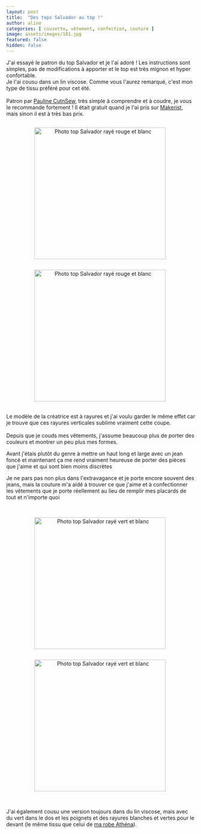 ```yaml
---
layout: post
title:  "Des tops Salvador au top !"
author: aline
categories: [ cousette, vêtement, confection, couture ]
image: assets/images/181.jpg
featured: false
hidden: false
---
```

<p>
J'ai essayé le patron du top Salvador et je l'ai adoré ! Les instructions sont simples, pas de modifications à apporter et le top est très mignon et hyper confortable.<br>
Je l'ai cousu dans un lin viscose. Comme vous l'aurez remarqué, c'est mon type de tissu préféré pour cet été.<br><br>
Patron par <a href="https://cut-n-sew.com/" target="_blank">Pauline CutnSew</a>, très simple à comprendre et à coudre, je vous le recommande fortement ! Il était gratuit quand je l'ai pris sur <a href="https://www.makerist.fr/patterns/patron-pdf-top-salvador-femme" target="_blank">Makerist</a>, mais sinon il est à très bas prix.<br>

<div float="left" style="text-align:center">
    <p style="display: inline-block; margin-right:.3em;"><img src="{{ site.url }}{{ site.baseurl }}/assets/images/177.jpg" width="350" alt="Photo top Salvador rayé rouge et blanc"/></p>
    <p style="display: inline-block; margin-right:.3em;"><img src="{{ site.url }}{{ site.baseurl }}/assets/images/178.jpg" width="350" alt="Photo top Salvador rayé rouge et blanc"/></p>
</div>
<br>
Le modèle de la créatrice est à rayures et j'ai voulu garder le même effet car je trouve que ces rayures verticales sublime vraiment cette coupe.<br><br>
Depuis que je couds mes vêtements, j'assume beaucoup plus de porter des couleurs et montrer un peu plus mes formes.<br>

Avant j'étais plutôt du genre à mettre un haut long et large avec un jean foncé et maintenant ça me rend vraiment heureuse de porter des pièces que j'aime et qui sont bien moins discrètes<br>

Je ne pars pas non plus dans l'extravagance et je porte encore souvent des jeans, mais la couture m'a aidé à trouver ce que j'aime et à confectionner les vêtements que je porte réellement au lieu de remplir mes placards de tout et n'importe quoi<br><br>

<div float="left" style="text-align:center">
    <p style="display: inline-block; margin-right:.3em;"><img src="{{ site.url }}{{ site.baseurl }}/assets/images/179.jpg" width="350" alt="Photo top Salvador rayé vert et blanc"/></p>
    <p style="display: inline-block; margin-right:.3em;"><img src="{{ site.url }}{{ site.baseurl }}/assets/images/180.jpg" width="350" alt="Photo top Salvador rayé vert et blanc"/></p>
</div>
<br>

J'ai également cousu une version toujours dans du lin viscose, mais avec du vert dans le dos et les poignets et des rayures blanches et vertes pour le devant (le même tissu que celui de <a href="{{ site.url }}{{ site.baseurl }}/robe-athena-lin-rayures/" target="_blank">ma robe Athéna</a>).
<br>
</p>
